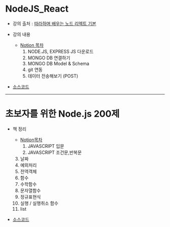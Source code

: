 # NodeJS_React

* 강의 출처 :  [따라하며 배우는 노드 리엑트 기본](https://www.inflearn.com/course/따라하며-배우는-노드-리액트-기본/dashboard)

* 강의 내용

  * [Notion 목차](https://www.notion.so/zzhyejin/Node-React-9df6c8d616894c8e9f67522084a01cd7)
    1. NODE.JS, EXPRESS JS 다운로드
    2. MONGO DB 연결하기
    3. MONGO DB Model & Schema
    4. git 연동
    5. 데이터 전송해보기 (POST)

* [소스코드](https://github.com/hyejinjeong9999/NodeJS_React/commit/55ed39f3c7f2f87e83d8f7dd3a434140e56a09f7)

  

  

----

# 초보자를 위한 Node.js 200제

* 책 정리
  * [Notion목차](https://www.notion.so/zzhyejin/Node-js-200-bd08abd2838e491ba0ea3993d5993c05)
    1. JAVASCRIPT 입문
    2. JAVASCRIPT 조건문,반복문
  3. 날짜
    4. 예외처리
    5. 전역객체
    6. 함수
    7. 수학함수
    8. 문자열함수
    9. 정규표현식
    10. 실행 / 실행취소 함수
    11. list
  
* [소스코드](https://github.com/hyejinjeong9999/NodeJS_React/commit/1602781869feb8ed55d5c379c4fd0685531b9095)

  